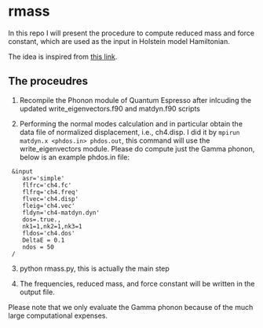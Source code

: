 # rmass
In this repo I will present the procedure to compute reduced mass and force constant, which are used as the input in Holstein model Hamiltonian.

The idea is inspired from [this link](https://physics.stackexchange.com/questions/401370/normal-modes-how-to-get-reduced-masses-from-displacement-vectors-atomic-masses).

## The proceudres
1. Recompile the Phonon module of Quantum Espresso after inlcuding the updated write_eigenvectors.f90 and matdyn.f90 scripts

2. Performing the normal modes calculation and in particular obtain the data file of normalized displacement, i.e., ch4.disp. I did it by `mpirun matdyn.x <phdos.in> phdos.out`, this command will use the write_eigenvectors module. Please do compute just the Gamma phonon, below is an example phdos.in file:

```
 &input
    asr='simple'
    flfrc='ch4.fc'
    flfrq='ch4.freq'
    flvec='ch4.disp'
    fleig='ch4.vec'
    fldyn='ch4-matdyn.dyn'
    dos=.true.,
    nk1=1,nk2=1,nk3=1
    fldos='ch4.dos'
    DeltaE = 0.1
    ndos = 50
 /
```

3. python rmass.py, this is actually the main step

4. The frequencies, reduced mass, and force constant will be written in the output file.

Please note that we only evaluate the Gamma phonon because of the much large computational expenses. 
